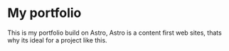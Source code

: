 # My portfolio

This is my portfolio build on Astro, Astro is a content first web sites, thats why its ideal
for a project like this.  



